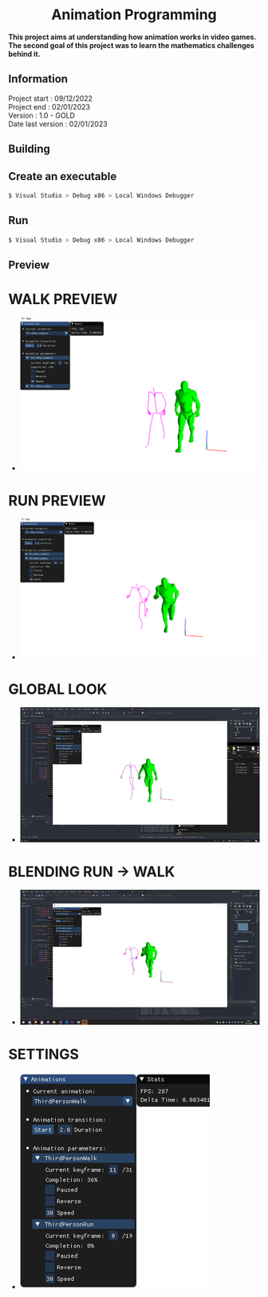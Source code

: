 <div align="center">

# Animation Programming
</div>

**This project aims at understanding how animation works in video games.**<br/>
**The second goal of this project was to learn the mathematics challenges behind it.**

## Information
Project start : 09/12/2022 <br>
Project end : 02/01/2023 <br>
Version : 1.0 - GOLD <br>
Date last version : 02/01/2023

## Building
## Create an executable
```sh
$ Visual Studio > Debug x86 > Local Windows Debugger
```
## Run
```sh
$ Visual Studio > Debug x86 > Local Windows Debugger
```
## Preview
# WALK PREVIEW
- ![PNG](./Screens/walk.png)
# RUN PREVIEW
- ![PNG](./Screens/run.png)

# GLOBAL LOOK
- ![GIF](./Screens/global.gif)
# BLENDING RUN -> WALK
- ![GIF](./Screens/blending.gif)

# SETTINGS
- ![PNG](./Screens/settings.png)
